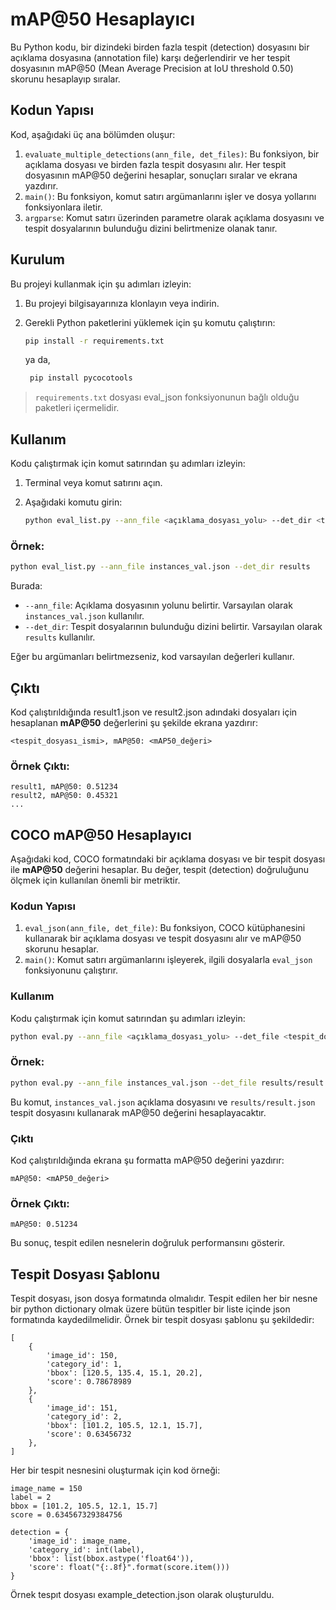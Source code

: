 
# mAP@50 Hesaplayıcı

Bu Python kodu, bir dizindeki birden fazla tespit (detection) dosyasını bir açıklama dosyasına (annotation file) karşı değerlendirir ve her tespit dosyasının mAP@50 (Mean Average Precision at IoU threshold 0.50) skorunu hesaplayıp sıralar.

## Kodun Yapısı

Kod, aşağıdaki üç ana bölümden oluşur:
1. `evaluate_multiple_detections(ann_file, det_files)`: Bu fonksiyon, bir açıklama dosyası ve birden fazla tespit dosyasını alır. Her tespit dosyasının mAP@50 değerini hesaplar, sonuçları sıralar ve ekrana yazdırır.
2. `main()`: Bu fonksiyon, komut satırı argümanlarını işler ve dosya yollarını fonksiyonlara iletir.
3. `argparse`: Komut satırı üzerinden parametre olarak açıklama dosyasını ve tespit dosyalarının bulunduğu dizini belirtmenize olanak tanır.

## Kurulum

Bu projeyi kullanmak için şu adımları izleyin:

1. Bu projeyi bilgisayarınıza klonlayın veya indirin.
2. Gerekli Python paketlerini yüklemek için şu komutu çalıştırın:

    ```bash
    pip install -r requirements.txt
    ```
    ya da,
   ```bash
    pip install pycocotools
    ```
> `requirements.txt` dosyası eval_json fonksiyonunun bağlı olduğu paketleri içermelidir.

## Kullanım

Kodu çalıştırmak için komut satırından şu adımları izleyin:

1. Terminal veya komut satırını açın.
2. Aşağıdaki komutu girin:

    ```bash
    python eval_list.py --ann_file <açıklama_dosyası_yolu> --det_dir <tespit_dizini_yolu>
    ```

### Örnek:

```bash
python eval_list.py --ann_file instances_val.json --det_dir results
```

Burada:
- `--ann_file`: Açıklama dosyasının yolunu belirtir. Varsayılan olarak `instances_val.json` kullanılır.
- `--det_dir`: Tespit dosyalarının bulunduğu dizini belirtir. Varsayılan olarak `results` kullanılır.

Eğer bu argümanları belirtmezseniz, kod varsayılan değerleri kullanır.

## Çıktı

Kod çalıştırıldığında result1.json ve result2.json adındaki dosyaları için hesaplanan **mAP@50** değerlerini şu şekilde ekrana yazdırır:

```
<tespit_dosyası_ismi>, mAP@50: <mAP50_değeri>
```

### Örnek Çıktı:

```
result1, mAP@50: 0.51234
result2, mAP@50: 0.45321
...
```

## COCO mAP@50 Hesaplayıcı

Aşağıdaki kod, COCO formatındaki bir açıklama dosyası ve bir tespit dosyası ile **mAP@50** değerini hesaplar. Bu değer, tespit (detection) doğruluğunu ölçmek için kullanılan önemli bir metriktir.

### Kodun Yapısı

1. `eval_json(ann_file, det_file)`: Bu fonksiyon, COCO kütüphanesini kullanarak bir açıklama dosyası ve tespit dosyasını alır ve mAP@50 skorunu hesaplar.
2. `main()`: Komut satırı argümanlarını işleyerek, ilgili dosyalarla `eval_json` fonksiyonunu çalıştırır.

### Kullanım

Kodu çalıştırmak için komut satırından şu adımları izleyin:

```bash
python eval.py --ann_file <açıklama_dosyası_yolu> --det_file <tespit_dosyası_yolu>
```

### Örnek:

```bash
python eval.py --ann_file instances_val.json --det_file results/result.json
```

Bu komut, `instances_val.json` açıklama dosyasını ve `results/result.json` tespit dosyasını kullanarak mAP@50 değerini hesaplayacaktır.

### Çıktı

Kod çalıştırıldığında ekrana şu formatta mAP@50 değerini yazdırır:

```
mAP@50: <mAP50_değeri>
```

### Örnek Çıktı:

```
mAP@50: 0.51234
```

Bu sonuç, tespit edilen nesnelerin doğruluk performansını gösterir.

## Tespit Dosyası Şablonu
Tespit dosyası, json dosya formatında olmalıdır. Tespit edilen her bir nesne bir python dictionary olmak üzere bütün tespitler bir liste içinde json formatında kaydedilmelidir. Örnek bir tespit dosyası şablonu şu şekildedir:
```
[
    {
        'image_id': 150,
        'category_id': 1,
        'bbox': [120.5, 135.4, 15.1, 20.2],
        'score': 0.78678989
    },
    {
        'image_id': 151,
        'category_id': 2,
        'bbox': [101.2, 105.5, 12.1, 15.7],
        'score': 0.63456732
    },
]
```

Her bir tespit nesnesini oluşturmak için kod örneği:
```
image_name = 150
label = 2
bbox = [101.2, 105.5, 12.1, 15.7]
score = 0.634567329384756

detection = {
    'image_id': image_name,
    'category_id': int(label),
    'bbox': list(bbox.astype('float64')),
    'score': float("{:.8f}".format(score.item()))
}
```
Örnek tespıt dosyası example_detection.json olarak oluşturuldu. 
